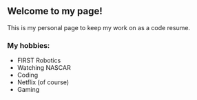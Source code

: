 ## Welcome to my page!

This is my personal page to keep my work on as a code resume.

### My hobbies:

- FIRST Robotics
- Watching NASCAR
- Coding
- Netflix (of course)
- Gaming

